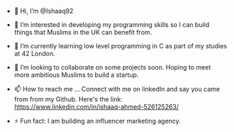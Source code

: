 - 👋 Hi, I’m @Ishaaq92
- 👀 I’m interested in developing my programming skills so I can build things that Muslims in the UK can benefit from.
- 🌱 I’m currently learning low level programming in C as part of my studies at 42 London. 
- 💞️ I’m looking to collaborate on some projects soon. Hoping to meet more ambitious Muslims to build a startup.
- 📫 How to reach me ... Connect with me on linkedIn and say you came from from my Github. Here's the link: https://www.linkedin.com/in/ishaaq-ahmed-526125263/

- ⚡ Fun fact: I am building an influencer marketing agency. 

<!---
Ishaaq92/Ishaaq92 is a ✨ special ✨ repository because its `README.md` (this file) appears on your GitHub profile.
You can click the Preview link to take a look at your changes.
--->
